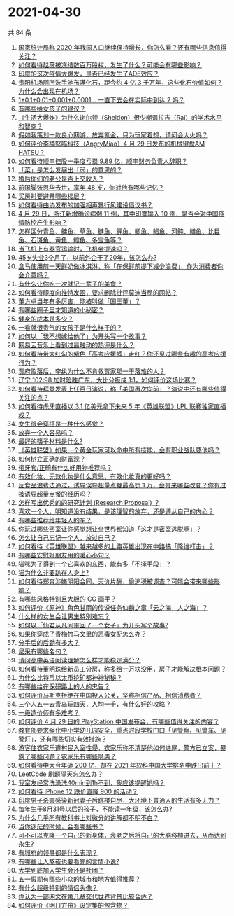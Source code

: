 # 2021-04-30

共 84 条

<!-- BEGIN -->
<!-- 最后更新时间 Fri Apr 30 2021 08:14:50 GMT+0800 (China Standard Time) -->

1. [国家统计局称 2020
   年我国人口继续保持增长，你怎么看？还有哪些信息值得关注？](https://www.zhihu.com/question/457140816)
2. [如何看待赵薇被冻结数百万股权，发生了什么？可能会有哪些影响？](https://www.zhihu.com/question/457141906)
3. [印度的这次疫情大爆发，是否已经发生了ADE效应？](https://www.zhihu.com/question/456399195)
4. [贵阳机场厕所洗手池布满化石，距今约 4 亿 3
   千万年，这些化石价值如何？为什么会出现在机场？](https://www.zhihu.com/question/456986321)
5. [1+0.1+0.01+0.001+0.0001... 一直下去会在实际中到达 2
   吗？](https://www.zhihu.com/question/444218811)
6. [有哪些给女孩子的建议？](https://www.zhihu.com/question/315676658)
7. [《生活大爆炸》为什么谢尔顿（Sheldon）很少嘲讽拉吉（Raj）的学术水平和智商？](https://www.zhihu.com/question/452782047)
8. [假如我策划一款良心网游，放弃氪金，只为玩家着想，请问会大火吗？](https://www.zhihu.com/question/452046052)
9. [如何评价李楠怒喵科技（AngryMiao）4 月 29 日发布的机械键盘AM
   HATSU？](https://www.zhihu.com/question/457163306)
10. [如何看待顺丰控股一季度亏损 9.89 亿，顺丰财务负责人辞职？](https://www.zhihu.com/question/456088079)
11. [「菜」是怎么发展出「弱」的意思的？](https://www.zhihu.com/question/454980442)
12. [婚后你们的老公是否上交收入？](https://www.zhihu.com/question/446421532)
13. [前国脚张恩华去世，享年 48 岁，你对他有哪些记忆？](https://www.zhihu.com/question/457170964)
14. [买房时要避开哪些楼层？](https://www.zhihu.com/question/447920355)
15. [如何看待曲协发布的加强相声界行风建设倡议书？](https://www.zhihu.com/question/457138970)
16. [4 月 29 日，浙江新增确诊病例 11 例，其中印度输入 10
    例，是否会对中国疫情防控产生影响？](https://www.zhihu.com/question/457100652)
17. [怎样区分青鱼、鳙鱼、草鱼、鲢鱼、鲤鱼、鲫鱼、鲳鱼、河鲀、鳝鱼、比目鱼、石斑鱼、黄鱼、鳕鱼、多宝鱼等？](https://www.zhihu.com/question/46703898)
18. [当飞机上有器官运输时，飞机会提速吗？](https://www.zhihu.com/question/453406019)
19. [45岁失业3个月了，以前外企干了20年，该怎么办?](https://www.zhihu.com/question/453104891)
20. [盒马使用前一天鲜奶做冰淇淋，称「在保鲜前提下减少浪费」，作为消费者你会介意吗？](https://www.zhihu.com/question/456827779)
21. [有什么让你吃一次就记一辈子的美食？](https://www.zhihu.com/question/442763529)
22. [如何看待印度向推特发函，要求删除批评莫迪当局的网帖？](https://www.zhihu.com/question/456828756)
23. [董方卓当年有多厉害，能被叫做「国王董」？](https://www.zhihu.com/question/34886516)
24. [有哪些圈子里才知道的小秘密？](https://www.zhihu.com/question/49502870)
25. [健身的成本是多少？](https://www.zhihu.com/question/58355167)
26. [一看就很贵气的女孩子是什么样子的？](https://www.zhihu.com/question/322175199)
27. [如何以「我不想嫁给他了」为开头写一个故事？](https://www.zhihu.com/question/450473110)
28. [网易云音乐上看到过最触动的热评是什么？](https://www.zhihu.com/question/323985794)
29. [如何看待带大红勾的紫色「高考应援裤」走红？你还见过哪些有趣的高考应援行为？](https://www.zhihu.com/question/457036620)
30. [贾府败落后，李纨为什么不肯救贾家那一干落难的人？](https://www.zhihu.com/question/413382261)
31. [辽宁 102:98 加时险胜广东，大比分扳成
    1:1，如何评价这场比赛？](https://www.zhihu.com/question/457178922)
32. [如何看待拜登发表上任百日演说，称「美国再次向前」？演说中还有哪些值得关注的点？](https://www.zhihu.com/question/457103607)
33. [如何看待虎牙直播以 3.1 亿美元拿下未来 5 年《英雄联盟》LPL
    联赛独家直播权？](https://www.zhihu.com/question/457004985)
34. [女生很会穿搭是一种什么感觉？](https://www.zhihu.com/question/316509144)
35. [放弃一个人容易吗？](https://www.zhihu.com/question/455853199)
36. [最好的筷子材料是什么?](https://www.zhihu.com/question/21549358)
37. [《英雄联盟》如果一个黄金玩家可以命中所有技能，会有职业战队要他吗？](https://www.zhihu.com/question/454200921)
38. [如何树立正确的财富观？](https://www.zhihu.com/question/314627020)
39. [带牙套/正畸有什么好用物推荐吗？](https://www.zhihu.com/question/263947314)
40. [有效化妆、无效化妆是什么意思，有效化妆真的更好吗？](https://www.zhihu.com/question/445017526)
41. [反食品浪费法通过，诱导误导超量点餐最高罚 1
    万，会带来哪些改变？你有过被诱导超量点餐的经历吗？](https://www.zhihu.com/question/457114352)
42. [怎样写出优秀的的研究计划 (Research Proposal)
    ？](https://www.zhihu.com/question/23695058)
43. [喜欢一个人，明知道没有结果，是该理智的放弃，还是遵从自己的内心？](https://www.zhihu.com/question/453112528)
44. [有哪些推荐给年轻人的车？](https://www.zhihu.com/question/351728964)
45. [你玩过哪些密室让你感觉想让全世界都知道「这才是密室逃脱啊」？](https://www.zhihu.com/question/319279638)
46. [怎么让自己忘记一个人，放过自己？](https://www.zhihu.com/question/456808503)
47. [如何看待《英雄联盟》越来越多的上路英雄出现在中路搞「降维打击」？](https://www.zhihu.com/question/456150071)
48. [有哪些安慰好朋友用的暖心小句？](https://www.zhihu.com/question/423693212)
49. [猫咪为了得到一个它喜欢的东西，能有多「不择手段」？](https://www.zhihu.com/question/456683084)
50. [猫为什么非要趴在人身上?](https://www.zhihu.com/question/456102586)
51. [如何看待郑爽涉嫌阴阳合同、天价片酬、偷逃税被调查？可能会带来哪些影响？](https://www.zhihu.com/question/457029348)
52. [有哪些风格特别且大胆的 CG 画手？](https://www.zhihu.com/question/33526505)
53. [如何评价《原神》角色甘雨的传说任务仙麟之章「云之海，人之海」？](https://www.zhihu.com/question/439097589)
54. [什么样的女生会让男生特别难忘？](https://www.zhihu.com/question/445195620)
55. [如何以「仙君从凡间带回了一个女子」为开头写个故事?](https://www.zhihu.com/question/432356881)
56. [如果你穿成了青梅竹马文里的恶毒女配怎么办？](https://www.zhihu.com/question/397987454)
57. [分手后的后劲有多大？](https://www.zhihu.com/question/440316118)
58. [尼采有哪些名句？](https://www.zhihu.com/question/368233780)
59. [请问高中英语阅读理解怎么样才能稳定满分？](https://www.zhihu.com/question/309325332)
60. [如何看待董明珠给新员工分房，称多给一万块没用，房子才能解决根本问题？](https://www.zhihu.com/question/456846832)
61. [为什么比特币以太币挖矿都神神秘秘？](https://www.zhihu.com/question/456031920)
62. [有哪些给在保研路上的人的忠告？](https://www.zhihu.com/question/370011250)
63. [如何评价马斯克拒绝在中国投入公关，坚称相信产品、相信消费者？](https://www.zhihu.com/question/457012576)
64. [三个人五一去青岛玩四天，人均一千，有什么好的攻略？](https://www.zhihu.com/question/455036673)
65. [一级造价师有多难考？](https://www.zhihu.com/question/408061696)
66. [如何评价 4 月 29 日的 PlayStation
    中国发布会，有哪些值得关注的内容？](https://www.zhihu.com/question/456103601)
67. [教育部要求强化中小学幼儿园安全，重点时段学校门口「见警察、见警车、见警灯」，还有哪些切实有效措施？](https://www.zhihu.com/question/457099403)
68. [游客住农家乐遭村民入室性侵，农家乐称不清楚他如何进屋，警方已立案，暴露了哪些问题？农家乐有哪些隐患？](https://www.zhihu.com/question/456979537)
69. [如何看待中大今年砸 200 亿，却在 2021
    年软科中国大学排名中跌出前十？](https://www.zhihu.com/question/456601034)
70. [LeetCode 刷题隔天忘怎么办？](https://www.zhihu.com/question/379857231)
71. [我室友经常洗澡洗40min到1h不到，我应该提醒她吗？](https://www.zhihu.com/question/456731420)
72. [如何看待 iPhone 12 跌价直降 900 的活动？](https://www.zhihu.com/question/455284196)
73. [印度男子杀害感染新冠妻子后跳楼自尽，大环境下普通人的生活有多无力？](https://www.zhihu.com/question/456933930)
74. [每年生于8月31号以后的孩子，不能读一年级，该怎么办?](https://www.zhihu.com/question/456626454)
75. [为什么几乎所有教科书上对微分的讲解都不明不白？](https://www.zhihu.com/question/438795295)
76. [当你迷茫的时候，会看哪些书？](https://www.zhihu.com/question/454224694)
77. [可不可以克隆一个自己的新身体，衰老之后将自己的大脑移植进去，从而达到永生?](https://www.zhihu.com/question/437796896)
78. [有城府的领导都是什么表现？](https://www.zhihu.com/question/299985054)
79. [有哪些让人熬夜也要看完的言情小说?](https://www.zhihu.com/question/332155810)
80. [大学到底加入学生会还是社团？](https://www.zhihu.com/question/64631466)
81. [五一假期有哪些小众的城市和地方值得推荐？](https://www.zhihu.com/question/454880823)
82. [有什么超级特别的情侣头像？](https://www.zhihu.com/question/276562790)
83. [你认为一部网文在第几章交代世界背景比较合适？](https://www.zhihu.com/question/453894423)
84. [如何评价《明日方舟》设定集的包含物？](https://www.zhihu.com/question/456988607)

<!-- END -->
